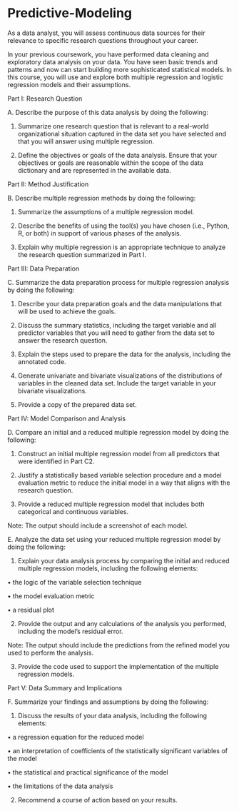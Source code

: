 # Predictive-Modeling

As a data analyst, you will assess continuous data sources for their relevance to specific research questions throughout your career.

In your previous coursework, you have performed data cleaning and exploratory data analysis on your data. You have seen basic trends and patterns and now can start building more sophisticated statistical models. In this course, you will use and explore both multiple regression and logistic regression models and their assumptions.

Part I: Research Question

A.  Describe the purpose of this data analysis by doing the following:

1.  Summarize one research question that is relevant to a real-world organizational situation captured in the data set you have selected and that you will answer using multiple regression.

2.  Define the objectives or goals of the data analysis. Ensure that your objectives or goals are reasonable within the scope of the data dictionary and are represented in the available data.



Part II: Method Justification

B.  Describe multiple regression methods by doing the following:

1.  Summarize the assumptions of a multiple regression model.

2.  Describe the benefits of using the tool(s) you have chosen (i.e., Python, R, or both) in support of various phases of the analysis.

3.  Explain why multiple regression is an appropriate technique to analyze the research question summarized in Part I.



Part III: Data Preparation

C.  Summarize the data preparation process for multiple regression analysis by doing the following:

1.  Describe your data preparation goals and the data manipulations that will be used to achieve the goals.

2.  Discuss the summary statistics, including the target variable and all predictor variables that you will need to gather from the data set to answer the research question.

3.  Explain the steps used to prepare the data for the analysis, including the annotated code.

4.  Generate univariate and bivariate visualizations of the distributions of variables in the cleaned data set. Include the target variable in your bivariate visualizations.

5.  Provide a copy of the prepared data set.



Part IV: Model Comparison and Analysis

D.  Compare an initial and a reduced multiple regression model by doing the following:

1.  Construct an initial multiple regression model from all predictors that were identified in Part C2.

2.  Justify a statistically based variable selection procedure and a model evaluation metric to reduce the initial model in a way that aligns with the research question.

3.  Provide a reduced multiple regression model that includes both categorical and continuous variables.



Note: The output should include a screenshot of each model.



E.  Analyze the data set using your reduced multiple regression model by doing the following:

1.  Explain your data analysis process by comparing the initial and reduced multiple regression models, including the following elements:

•  the logic of the variable selection technique

•  the model evaluation metric

•  a residual plot

2.  Provide the output and any calculations of the analysis you performed, including the model’s residual error.



Note: The output should include the predictions from the refined model you used to perform the analysis. 



3.  Provide the code used to support the implementation of the multiple regression models.



Part V: Data Summary and Implications

F.  Summarize your findings and assumptions by doing the following:

1.  Discuss the results of your data analysis, including the following elements:

•  a regression equation for the reduced model

•  an interpretation of coefficients of the statistically significant variables of the model

•  the statistical and practical significance of the model

•  the limitations of the data analysis

2.  Recommend a course of action based on your results.

